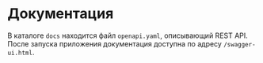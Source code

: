 # Документация

В каталоге `docs` находится файл `openapi.yaml`, описывающий REST API. После запуска приложения документация доступна по адресу `/swagger-ui.html`.
